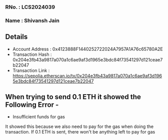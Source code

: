 ### RNo. : LCS2024039
### Name : Shivansh Jain

## Details
- Account Address  : 0x4123888F1440252722024A7957A1A76c65780A2E
- Transaction Hash : 0x204e3fb43a9817a070a1c6ae9af3d1965e3bdc84f73541297d121ceae7b22047
- Transaction Link : https://sepolia.etherscan.io/tx/0x204e3fb43a9817a070a1c6ae9af3d1965e3bdc84f73541297d121ceae7b22047

## When trying to send 0.1 ETH it showed the Following Error -
- Insufficient funds for gas

It showed this because we also need to pay for the gas when doing the transaction. If 0.1 ETH is sent, there won't be anything left to pay for gas
